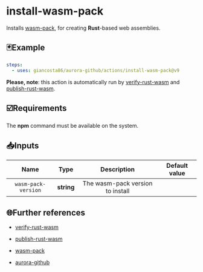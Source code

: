 # install-wasm-pack

Installs [wasm-pack](https://rustwasm.github.io/wasm-pack/), for creating **Rust**-based web assemblies.

## 🃏Example

```yaml
steps:
  - uses: giancosta86/aurora-github/actions/install-wasm-pack@v9
```

**Please, note**: this action is automatically run by [verify-rust-wasm](../verify-rust-wasm/README.md) and [publish-rust-wasm](../publish-rust-wasm/README.md).

## ☑️Requirements

The **npm** command must be available on the system.

## 📥Inputs

|        Name         |    Type    |           Description            | Default value |
| :-----------------: | :--------: | :------------------------------: | :-----------: |
| `wasm-pack-version` | **string** | The wasm-pack version to install |               |

## 🌐Further references

- [verify-rust-wasm](../verify-rust-wasm/README.md)

- [publish-rust-wasm](../publish-rust-wasm/README.md)

- [wasm-pack](https://rustwasm.github.io/wasm-pack/)

- [aurora-github](../../README.md)
